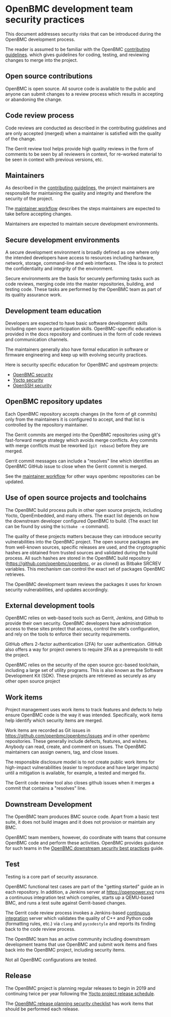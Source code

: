 # OpenBMC development team security practices

This document addresses security risks that can be introduced during
the OpenBMC development process.

The reader is assumed to be familiar with the OpenBMC [contributing
guidelines](https://github.com/openbmc/docs/blob/master/contributing.md).
which gives guidelines for coding, testing, and reviewing changes
to merge into the project.


## Open source contributions

OpenBMC is open source.  All source code is available to the public
and anyone can submit changes to a review process which results in
accepting or abandoning the change.


## Code review process

Code reviews are conducted as described in the contributing guidelines
and are only accepted (merged) when a maintainer is satisfied with the
quality of the change.

The Gerrit review tool helps provide high quality reviews in the form
of comments to be seen by all reviewers in context, for re-worked
material to be seen in context with previous versions, etc.


## Maintainers

As described in the [contributing guidelines](https://github.com/openbmc/docs/blob/master/contributing.md),
the project maintainers are responsible for maintaining the quality
and integrity and therefore the security of the project.

The [maintainer workflow](../maintainer-workflow.md) describes the
steps maintainers are expected to take before accepting changes.

Maintainers are expected to maintain secure development environments.


## Secure development environments

A secure development environment is broadly defined as one where only
the intended developers have access to resources including hardware,
network, storage, command-line and web interfaces.  The idea is to
protect the confidentiality and integrity of the environment.

Secure environments are the basis for securely performing tasks such
as code reviews, merging code into the master repositories, building,
and testing code.  These tasks are performed by the OpenBMC team as
part of its quality assurance work.


## Development team education

Developers are expected to have basic software development skills
including open source participation skills.  OpenBMC-specific
education is provided in the docs repository and continues in the form
of code reviews and communication channels.

The maintainers generally also have formal education in software or
firmware engineering and keep up with evolving security practices.

Here is security specific education for OpenBMC and upstream projects:
 - [OpenBMC security](https://github.com/openbmc/openbmc/security)
 - [Yocto security](https://wiki.yoctoproject.org/wiki/Security)
 - [OpenSSH security](https://www.openssh.com/security.html)


## OpenBMC repository updates

Each OpenBMC repository accepts changes (in the form of git commits)
only from the maintainers it is configured to accept, and that list is
controlled by the repository maintainer.

The Gerrit commits are merged into the OpenBMC repositories using
git's fast-forward merge strategy which avoids merge conflicts.  Any
commits with merge conflicts must be reworked (`git rebase`) before
they are merged.

Gerrit commit messages can include a "resolves" line which identifies
an OpenBMC GitHub issue to close when the Gerrit commit is merged.

See the [maintainer workflow](../maintainer-workflow.md) for other
ways openbmc repositories can be updated.


## Use of open source projects and toolchains

The OpenBMC build process pulls in other open source projects,
including Yocto, OpenEmbedded, and many others.  The exact list
depends on how the downstream developer configured OpenBMC to build.
(The exact list can be found by using the `bitbake -e` command).

The quality of these projects matters because they can introduce
security vulnerabilities into the OpenBMC project.  The open source
packages are from well-known sources, specific releases are used, and
the cryptographic hashes are obtained from trusted sources and
validated during the build process.  All such hashes are stored in the
OpenBMC build repository (https://github.com/openbmc/openbmc, or as
cloned) as Bitbake SRCREV variables.  This mechanism can control the
exact set of packages OpenBMC retrieves.

The OpenBMC development team reviews the packages it uses for known
security vulnerabilities, and updates accordingly.


## External development tools

OpenBMC relies on web-based tools such as Gerrit, Jenkins, and Github
to provide their own security.  OpenBMC developers have administration
access to these sites protect that access, control the site's
configuration, and rely on the tools to enforce their security
requirements.

GitHub offers 2-factor authentication (2FA) for user authentication.
GitHub also offers a way for project owners to require 2FA as a
prerequisite to edit the project.

OpenBMC relies on the security of the open source gcc-based toolchain,
including a large set of utility programs.  This is also known as the
Software Development Kit (SDK).  These projects are retrieved as
securely as any other open source project


## Work items

Project management uses work items to track features and defects to
help ensure OpenBMC code is the way it was intended.  Specifically,
work items help identify which security items are merged.

Work items are recorded as Git issues in
https://github.com/openbmc/openbmc/issues and in other openbmc
repositories.  These generally include defects, features, and wishes.
Anybody can read, create, and comment on issues.  The OpenBMC
maintainers can assign owners, tag, and close issues.

The responsible disclosure model is to not create public work items
for high-impact vulnerabilities (easier to reproduce and have larger
impacts) until a mitigation is available, for example, a tested and
merged fix.

The Gerrit code review tool also closes github issues when it merges a
commit that contains a "resolves" line.


## Downstream Development

The OpenBMC team produces BMC source code.  Apart from a basic test
suite, it does not build images and it does not provision or maintain
any BMC.

OpenBMC team members, however, do coordinate with teams that consume
OpenBMC code and perform these activities.  OpenBMC provides guidance
for such teams in the [OpenBMC downstream security best practices](obmc-downstream-best-practices.md)
guide.


## Test

Testing is a core part of security assurance.

OpenBMC functional test cases are part of the "getting started" guide
an in each repository.  In addition, a Jenkins server at
https://openpower.xyz runs a continuous integration test which
compiles, starts up a QEMU-based BMC, and runs a test suite against
Gerrit-based changes.

The Gerrit code review process invokes a Jenkins-based [continuous
integration](https://github.com/openbmc/openbmc/wiki/Continuous-Integration)
server which validates the quality of C++ and Python code (formatting
rules, etc.)  via `clang` and `pycodestyle` and reports its finding
back to the code review process.

The OpenBMC team has an active community including downstream
development teams that use OpenBMC and submit work items and fixes
back into the OpenBMC project, including security items.

Not all OpenBMC configurations are tested.


## Release

The OpenBMC project is planning regular releases to begin in 2019 and
continuing twice per year following the [Yocto project release
schedule](https://wiki.yoctoproject.org/wiki/Planning).

The [OpenBMC release planning security checklist](obmc-release-checklist.md)
has work items that should be performed each release.
